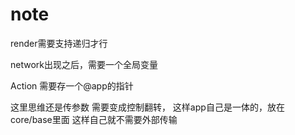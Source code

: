 # note

render需要支持递归才行

network出现之后，需要一个全局变量

Action 需要存一个@app的指针

这里思维还是传参数
需要变成控制翻转，
这样app自己是一体的，放在 core/base里面
这样自己就不需要外部传输

